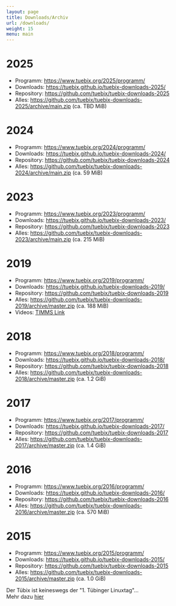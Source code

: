 ```yaml
---
layout: page
title: Downloads/Archiv
url: /downloads/
weight: 15
menu: main
---
```


# 2025

- Programm:   <a href="/2025/programm/">https://www.tuebix.org/2025/programm/</a>
- Downloads:  <a href="https://tuebix.github.io/tuebix-downloads-2025/">https://tuebix.github.io/tuebix-downloads-2025/</a>
- Repository: <a href="https://github.com/tuebix/tuebix-downloads-2025">https://github.com/tuebix/tuebix-downloads-2025</a>
- Alles:      <a href="https://github.com/tuebix/tuebix-downloads-2025/archive/main.zip">https://github.com/tuebix/tuebix-downloads-2025/archive/main.zip (ca. TBD MiB)</a>

# 2024

- Programm:   <a href="/2024/programm/">https://www.tuebix.org/2024/programm/</a>
- Downloads:  <a href="https://tuebix.github.io/tuebix-downloads-2024/">https://tuebix.github.io/tuebix-downloads-2024/</a>
- Repository: <a href="https://github.com/tuebix/tuebix-downloads-2024">https://github.com/tuebix/tuebix-downloads-2024</a>
- Alles:      <a href="https://github.com/tuebix/tuebix-downloads-2024/archive/main.zip">https://github.com/tuebix/tuebix-downloads-2024/archive/main.zip (ca. 59 MiB)</a>

# 2023

- Programm:   <a href="/2023/programm/">https://www.tuebix.org/2023/programm/</a>
- Downloads:  <a href="https://tuebix.github.io/tuebix-downloads-2023/">https://tuebix.github.io/tuebix-downloads-2023/</a>
- Repository: <a href="https://github.com/tuebix/tuebix-downloads-2023">https://github.com/tuebix/tuebix-downloads-2023</a>
- Alles:      <a href="https://github.com/tuebix/tuebix-downloads-2023/archive/main.zip">https://github.com/tuebix/tuebix-downloads-2023/archive/main.zip (ca. 215 MiB)</a>

# 2019

- Programm:   <a href="/2019/programm/">https://www.tuebix.org/2019/programm/</a>
- Downloads:  <a href="https://tuebix.github.io/tuebix-downloads-2019/">https://tuebix.github.io/tuebix-downloads-2019/</a>
- Repository: <a href="https://github.com/tuebix/tuebix-downloads-2019">https://github.com/tuebix/tuebix-downloads-2019</a>
- Alles:      <a href="https://github.com/tuebix/tuebix-downloads-2019/archive/master.zip">https://github.com/tuebix/tuebix-downloads-2019/archive/master.zip (ca. 188 MiB)</a>
- Videos:     [TIMMS Link](https://timms.uni-tuebingen.de/List/List?id=UT_2019_________tuebix_____&Headline=T%C3%BCbix%202019)

# 2018

- Programm:   <a href="/2018/programm/">https://www.tuebix.org/2018/programm/</a>
- Downloads:  <a href="https://tuebix.github.io/tuebix-downloads-2018/">https://tuebix.github.io/tuebix-downloads-2018/</a>
- Repository: <a href="https://github.com/tuebix/tuebix-downloads-2018">https://github.com/tuebix/tuebix-downloads-2018</a>
- Alles:      <a href="https://github.com/tuebix/tuebix-downloads-2018/archive/master.zip">https://github.com/tuebix/tuebix-downloads-2018/archive/master.zip (ca. 1.2 GiB)</a>

# 2017

- Programm:   <a href="/2017/programm/">https://www.tuebix.org/2017/programm/</a>
- Downloads:  <a href="https://tuebix.github.io/tuebix-downloads-2017/">https://tuebix.github.io/tuebix-downloads-2017/</a>
- Repository: <a href="https://github.com/tuebix/tuebix-downloads-2017">https://github.com/tuebix/tuebix-downloads-2017</a>
- Alles:      <a href="https://github.com/tuebix/tuebix-downloads-2017/archive/master.zip">https://github.com/tuebix/tuebix-downloads-2017/archive/master.zip (ca. 1.4 GiB)</a>

# 2016

- Programm:   <a href="/2016/programm/">https://www.tuebix.org/2016/programm/</a>
- Downloads:  <a href="https://tuebix.github.io/tuebix-downloads-2016/">https://tuebix.github.io/tuebix-downloads-2016/</a>
- Repository: <a href="https://github.com/tuebix/tuebix-downloads-2016">https://github.com/tuebix/tuebix-downloads-2016</a>
- Alles:      <a href="https://github.com/tuebix/tuebix-downloads-2016/archive/master.zip">https://github.com/tuebix/tuebix-downloads-2016/archive/master.zip (ca. 570 MiB)</a>

# 2015

- Programm:   <a href="/2015/programm/">https://www.tuebix.org/2015/programm/</a>
- Downloads:  <a href="https://tuebix.github.io/tuebix-downloads-2015/">https://tuebix.github.io/tuebix-downloads-2015/</a>
- Repository: <a href="https://github.com/tuebix/tuebix-downloads-2015">https://github.com/tuebix/tuebix-downloads-2015</a>
- Alles:      <a href="https://github.com/tuebix/tuebix-downloads-2015/archive/master.zip">https://github.com/tuebix/tuebix-downloads-2015/archive/master.zip (ca. 1.0 GiB)</a>

Der Tübix ist keineswegs der "1. Tübinger Linuxtag"...<br/>
Mehr dazu <a href="https://web.archive.org/web/20240424144317/https://lug-tuebingen.de/old/linux_day_2000/index.html">hier</a>
